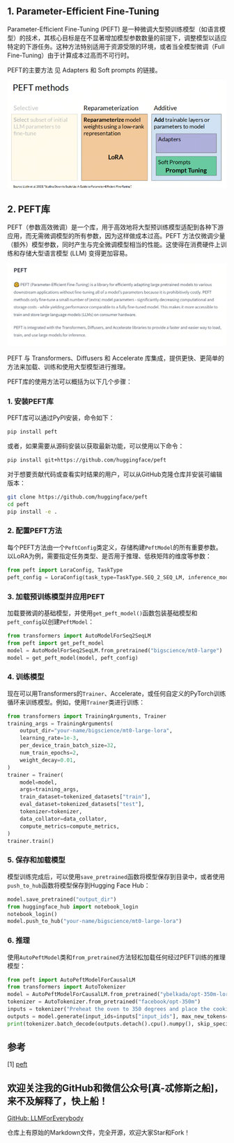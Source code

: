 ## 1. Parameter-Efficient Fine-Tuning

Parameter-Efficient Fine-Tuning (PEFT) 是一种微调大型预训练模型（如语言模型）的技术，其核心目标是在不显著增加模型参数数量的前提下，调整模型以适应特定的下游任务。这种方法特别适用于资源受限的环境，或者当全模型微调（Full Fine-Tuning）由于计算成本过高而不可行时。

PEFT的主要方法 见  Adapters 和 Soft prompts 的链接。

![alt text](assest/大模型微调框架（二）Huggingface-PEFT/0.png)

## 2. PEFT库

PEFT（参数高效微调）是一个库，用于高效地将大型预训练模型适配到各种下游应用，而无需微调模型的所有参数，因为这样做成本过高。PEFT 方法仅微调少量（额外）模型参数，同时产生与完全微调模型相当的性能。这使得在消费硬件上训练和存储大型语言模型 (LLM) 变得更加容易。

![alt text](assest/大模型微调框架（二）Huggingface-PEFT/1.png)

PEFT 与 Transformers、Diffusers 和 Accelerate 库集成，提供更快、更简单的方法来加载、训练和使用大型模型进行推理。

PEFT库的使用方法可以概括为以下几个步骤：

### 1. 安装PEFT库

PEFT库可以通过PyPI安装，命令如下：
```bash
pip install peft
```
或者，如果需要从源码安装以获取最新功能，可以使用以下命令：
```bash
pip install git+https://github.com/huggingface/peft
```
对于想要贡献代码或查看实时结果的用户，可以从GitHub克隆仓库并安装可编辑版本：
```bash
git clone https://github.com/huggingface/peft
cd peft
pip install -e .
```


### 2. 配置PEFT方法
每个PEFT方法由一个`PeftConfig`类定义，存储构建`PeftModel`的所有重要参数。以LoRA为例，需要指定任务类型、是否用于推理、低秩矩阵的维度等参数：
```python
from peft import LoraConfig, TaskType
peft_config = LoraConfig(task_type=TaskType.SEQ_2_SEQ_LM, inference_mode=False, r=8, lora_alpha=32, lora_dropout=0.1)
```


### 3. 加载预训练模型并应用PEFT
加载要微调的基础模型，并使用`get_peft_model()`函数包装基础模型和`peft_config`以创建`PeftModel`：
```python
from transformers import AutoModelForSeq2SeqLM
from peft import get_peft_model
model = AutoModelForSeq2SeqLM.from_pretrained("bigscience/mt0-large")
model = get_peft_model(model, peft_config)
```


### 4. 训练模型
现在可以用Transformers的`Trainer`、Accelerate，或任何自定义的PyTorch训练循环来训练模型。例如，使用`Trainer`类进行训练：
```python
from transformers import TrainingArguments, Trainer
training_args = TrainingArguments(
    output_dir="your-name/bigscience/mt0-large-lora",
    learning_rate=1e-3,
    per_device_train_batch_size=32,
    num_train_epochs=2,
    weight_decay=0.01,
)
trainer = Trainer(
    model=model,
    args=training_args,
    train_dataset=tokenized_datasets["train"],
    eval_dataset=tokenized_datasets["test"],
    tokenizer=tokenizer,
    data_collator=data_collator,
    compute_metrics=compute_metrics,
)
trainer.train()
```


### 5. 保存和加载模型
模型训练完成后，可以使用`save_pretrained`函数将模型保存到目录中，或者使用`push_to_hub`函数将模型保存到Hugging Face Hub：
```python
model.save_pretrained("output_dir")
from huggingface_hub import notebook_login
notebook_login()
model.push_to_hub("your-name/bigscience/mt0-large-lora")
```


### 6. 推理
使用`AutoPeftModel`类和`from_pretrained`方法轻松加载任何经过PEFT训练的推理模型：
```python
from peft import AutoPeftModelForCausalLM
from transformers import AutoTokenizer
model = AutoPeftModelForCausalLM.from_pretrained("ybelkada/opt-350m-lora")
tokenizer = AutoTokenizer.from_pretrained("facebook/opt-350m")
inputs = tokenizer("Preheat the oven to 350 degrees and place the cookie dough", return_tensors="pt")
outputs = model.generate(input_ids=inputs["input_ids"], max_new_tokens=50)
print(tokenizer.batch_decode(outputs.detach().cpu().numpy(), skip_special_tokens=True)[0])
```

## 参考

<div id="refer-anchor-1"></div>

[1] [peft](https://huggingface.co/docs/peft/index)

## 欢迎关注我的GitHub和微信公众号[真-忒修斯之船]，来不及解释了，快上船！

[GitHub: LLMForEverybody](https://github.com/luhengshiwo/LLMForEverybody)

仓库上有原始的Markdown文件，完全开源，欢迎大家Star和Fork！